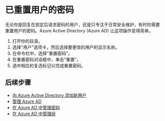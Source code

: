 <properties
	pageTitle="已重置 Azure Active Directory 中用户的密码 | Azure"
	description="说明管理员应如何重置 Azure Active Directory 中用户的密码。"
	services="active-directory"
	documentationCenter=""
	authors="curtand"
	manager="stevenpo"
	editor=""/>

<tags
	ms.service="active-directory"
	ms.workload="identity"
	ms.tgt_pltfrm="na"
	ms.devlang="na"
	ms.topic="article"
	ms.date="08/23/2016"
	ms.author="curtand"
	wacn.date="10/11/2016"/>

# 已重置用户的密码

无论你是回复在锁定后请求密码的用户，还是只专注于日常安全维护，有时你需要重置用户的密码。Azure Active Directory (Azure AD) 让这项操作变得简单。

  1. 打开你的目录。
  2. 选择"用户"选项卡，然后选择要更改的用户的显示名称。
  3. 在命令栏中，选择"重置密码"。
  4. 在重置密码对话框中，单击"重置"。
  5. 选中相应的复选标记以完成重置密码。



## 后续步骤

- [向 Azure Active Directory 添加新用户](/documentation/articles/active-directory-create-users/)
- [管理 Azure AD](/documentation/articles/active-directory-administer/)
- [在 Azure AD 中管理密码](/documentation/articles/active-directory-manage-passwords/)
- [在 Azure AD 中管理组](/documentation/articles/active-directory-manage-groups/)

<!---HONumber=Mooncake_0926_2016-->
